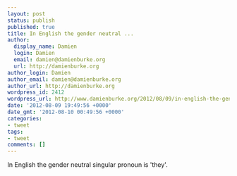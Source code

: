 ```yaml
---
layout: post
status: publish
published: true
title: In English the gender neutral ...
author:
  display_name: Damien
  login: Damien
  email: damien@damienburke.org
  url: http://damienburke.org
author_login: Damien
author_email: damien@damienburke.org
author_url: http://damienburke.org
wordpress_id: 2412
wordpress_url: http://www.damienburke.org/2012/08/09/in-english-the-gender-neutral/
date: '2012-08-09 19:49:56 +0000'
date_gmt: '2012-08-10 00:49:56 +0000'
categories:
- tweet
tags:
- tweet
comments: []
---
```

<p>In English the gender neutral singular pronoun is 'they'.</p>
